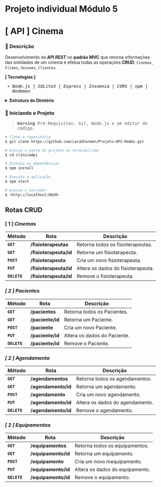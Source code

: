# Projeto individual Módulo 5



# [ API ] Cinema
### 📑 Descrição
Desenvolvimento da <em>**API REST**</em> no **padrão MVC** que retorna informações das entidades de um cinema e efetua todas as operações **CRUD**: ``Cinemas``, ``Filmes``, ``Sessoes``, ``Clientes``.




**[ Tecnologias ]**

<samp>
  
- <em>Node.js</em> | <em>SQLite3</em> | <em>Express</em> | <em>Insomnia</em> | <em>CORS</em> | <em>npm</em> | <em>Nodemon</em>
  
</samp>

<details>
<summary>  
  <strong>Estrutura do Diretório</strong>
</summary>
<br>

```
src/
├─ controllers/
│  ├─ CinemasController.js
│  ├─ FilmesController.js
│  ├─ SessoesController.js
│  └─ ClientesController.js
├─ dao/
│  ├─ CinemasDAO.js
│  ├─ FilmesDAO.js
│  ├─ SessoesDAO.js
│  └─ ClientesDAO.js
├─ models/
│  ├─ Cinemas.js
│  ├─ Filmes.js
│  ├─ Sessoes.js
│  └─ Clientes.js
├─ database/
│  ├─ create-and-populate.js
│  ├─ config.js
│  └─ database.db
├─ routes/
│  ├─ cinemas.js
│  ├─ filmes.js
│  ├─ sessoes.js
│  └─ clientes.js
└─ main.js
```

</details>


### 🎲 Iniciando o Projeto


<samp>
  
> **Warning** 
> Pré-Requisitos: Git, Node.js e um editor de código.

</samp>

```bash
# Clone o repositório
$ git clone https://github.com/LaraSharmon/Projeto-API-Redmi.git

# Acesse a pasta do projeto no terminal/cmd
$ cd clínicaApi

# Instale as dependências
$ npm install

# Execute a aplicação 
$ npm start

# Acesse o servidor
$ <http://localhost:6020>
```

## Rotas CRUD

### [ 1 ] <em>Cinemas

| Método | Rota | Descrição |
| ------ | ----- | ----------- |
| **`GET`** | **/fisioterapeutas** | Retorna todos os fisioterapeutas. |
|  **`GET`** | **/fisioterapeuta/id** | Retorna um fisioterapeuta. |
|  **`POST`** | **/fisioterapeuta** | Cria um novo fisioterapeuta.  |
|  **`PUT`** | **/fisioterapeuta/id** | Altera os dados do fisioterapeuta.
|  **`DELETE`** | **/fisioterapeuta/id** | Remove o fisioterapeuta.
  
### [ 2 ] <em>Pacientes</em>

| Método | Rota | Descrição |
| ------ | ----- | ----------- |
|  **`GET`** | **/pacientes** | Retorna todos os Pacientes. |
|  **`GET`** | **/paciente/id** | Retorna um Paciente. |
|  **`POST`** | **/paciente** | Cria um novo Paciente.  |
|  **`PUT`** | **/paciente/id** | Altera os dados do Paciente.
|  **`DELETE`** | **/paciente/id** | Remove o Paciente.
  
  
### [ 2 ] <em>Agendamento</em>

| Método | Rota | Descrição |
| ------ | ----- | ----------- |
|  **`GET`** | **/agendamentos** | Retorna todos os agendamentos. |
|  **`GET`** | **/agendamento/id** | Retorna um agendamento. |
|  **`POST`** | **/agendamento** | Cria um novo agendamento.  |
|  **`PUT`** | **/agendamento/id** | Altera os dados do agendamento.
|  **`DELETE`** | **/agendamento/id** | Remove o agendamento.


### [ 2 ] <em>Equipamentos</em>

| Método | Rota | Descrição |
| ------ | ----- | ----------- |
|  **`GET`** | **/equipamentos** | Retorna todos os equipamentos. |
|  **`GET`** | **/equipamento/id** |  Retorna um equipamento. |
|  **`POST`** | **/equipamento** | Cria um novo mequipamento.  |
|  **`PUT`** | **/equipamento/id** | Altera os dados do equipamento.
|  **`DELETE`** | **/equipamento/id** | Remove o equipamento.
  

